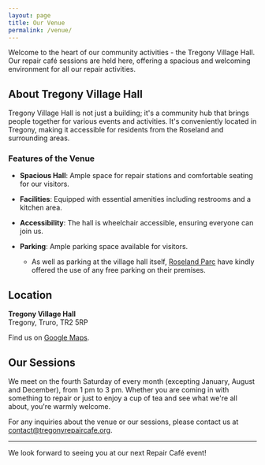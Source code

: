 ```yaml
---
layout: page
title: Our Venue
permalink: /venue/
---
```


Welcome to the heart of our community activities - the Tregony Village Hall. Our repair café sessions are held here, offering a spacious and welcoming environment for all our repair activities.

## About Tregony Village Hall

Tregony Village Hall is not just a building; it's a community hub that brings people together for various events and activities. It's conveniently located in Tregony, making it accessible for residents from the Roseland and surrounding areas.

### Features of the Venue

- **Spacious Hall**: Ample space for repair stations and comfortable seating for our visitors.

- **Facilities**: Equipped with essential amenities including restrooms and a kitchen area.

- **Accessibility**: The hall is wheelchair accessible, ensuring everyone can join us.

- **Parking**: Ample parking space available for visitors.

  - As well as parking at the village hall itself, [Roseland Parc](https://www.retirementvillages.co.uk/our-villages/roseland-parc/) have kindly offered the use of any free parking on their premises.

## Location

**Tregony Village Hall**  
Tregony, Truro, TR2 5RP

Find us on [Google Maps](https://www.google.com/maps?q=Tregony+Village+Hall).

## Our Sessions

We meet on the fourth Saturday of every month (excepting January, August and December), from 1 pm to 3 pm. Whether you are coming in with something to repair or just to enjoy a cup of tea and see what we're all about, you're warmly welcome.

For any inquiries about the venue or our sessions, please contact us at [contact@tregonyrepaircafe.org](mailto:contact@tregonyrepaircafe.org).

---

We look forward to seeing you at our next Repair Café event!

